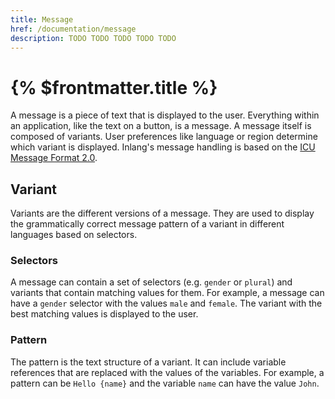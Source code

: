 ```yaml
---
title: Message
href: /documentation/message
description: TODO TODO TODO TODO TODO
---
```


# {% $frontmatter.title %}

A message is a piece of text that is displayed to the user. Everything within an application, like the text on a button, is a message. A message itself is composed of variants. User preferences like language or region determine which variant is displayed. Inlang's message handling is based on the [ICU Message Format 2.0](https://github.com/unicode-org/message-format-wg/blob/main/spec/syntax.md).

## Variant

Variants are the different versions of a message. They are used to display the grammatically correct message pattern of a variant in different languages based on selectors.

### Selectors

A message can contain a set of selectors (e.g. `gender` or `plural`) and variants that contain matching values for them. For example, a message can have a `gender` selector with the values `male` and `female`. The variant with the best matching values is displayed to the user.

### Pattern

The pattern is the text structure of a variant. It can include variable references that are replaced with the values of the variables. For example, a pattern can be `Hello {name}` and the variable `name` can have the value `John`.